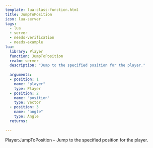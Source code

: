 ```yaml
---
template: lua-class-function.html
title: JumpToPosition
icon: lua-server
tags:
  - lua
  - server
  - needs-verification
  - needs-example
lua:
  library: Player
  function: JumpToPosition
  realm: server
  description: "Jump to the specified position for the player."
  
  arguments:
  - position: 1
    name: "player"
    type: Player
  - position: 2
    name: "position"
    type: Vector
  - position: 3
    name: "angle"
    type: Angle
  returns:
    
---
```


<div class="lua__search__keywords">
Player:JumpToPosition &#x2013; Jump to the specified position for the player.
</div>
